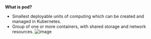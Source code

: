 **What is pod?**
- Smallest deployable units of computing which can be created and managed in Kubernetes.
- Group of one or more containers, with shared storage and network resources.
![image](https://github.com/prachikapoor3009/kubernetes/assets/66333390/b39f9539-5f7a-4fbb-baa8-1f17c4bc5a7d)
